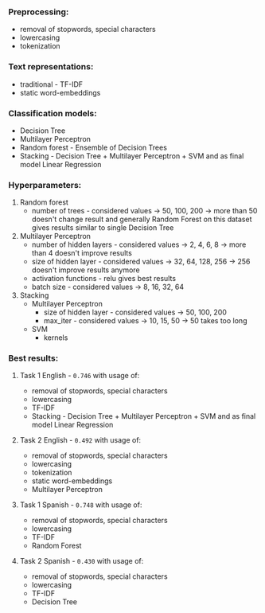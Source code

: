 
### Preprocessing:
- removal of stopwords, special characters
- lowercasing
- tokenization

### Text representations:
- traditional - TF-IDF
- static word-embeddings

### Classification models:
- Decision Tree
- Multilayer Perceptron
- Random forest - Ensemble of Decision Trees
- Stacking - Decision Tree + Multilayer Perceptron + SVM and as final model Linear Regression


### Hyperparameters:
1. Random forest
    - number of trees - considered values -> 50, 100, 200 -> more than 50 doesn't change result and generally Random Forest on this dataset gives results similar to single Decision Tree
2. Multilayer Perceptron
    - number of hidden layers - considered values -> 2, 4, 6, 8 -> more than 4 doesn't improve results
    - size of hidden layer - considered values -> 32, 64, 128, 256 -> 256 doesn't improve results anymore
    - activation functions - relu gives best results
    - batch size - considered values -> 8, 16, 32, 64
3. Stacking
    - Multilayer Perceptron
        - size of hidden layer - considered values -> 50, 100, 200
        - max_iter - considered values -> 10, 15, 50 -> 50 takes too long
    - SVM
        - kernels


### Best results:
1. Task 1 English - `0.746` with usage of:
    - removal of stopwords, special characters
    - lowercasing
    - TF-IDF
    - Stacking - Decision Tree + Multilayer Perceptron + SVM and as final model Linear Regression

2. Task 2 English - `0.492` with usage of:
    - removal of stopwords, special characters
    - lowercasing
    - tokenization
    - static word-embeddings
    - Multilayer Perceptron

3. Task 1 Spanish - `0.748` with usage of:
    - removal of stopwords, special characters
    - lowercasing
    - TF-IDF
    - Random Forest

4. Task 2 Spanish - `0.430` with usage of:
    - removal of stopwords, special characters
    - lowercasing
    - TF-IDF
    - Decision Tree
